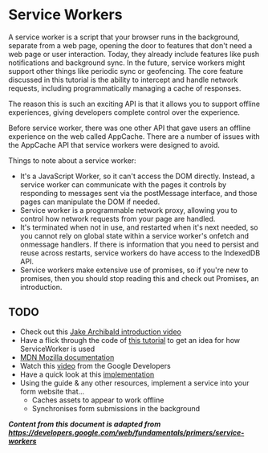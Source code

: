 # Service Workers
A service worker is a script that your browser runs in the background, separate from a web page, opening the door to features that don't need a web page or user interaction. Today, they already include features like push notifications and background sync. In the future, service workers might support other things like periodic sync or geofencing. The core feature discussed in this tutorial is the ability to intercept and handle network requests, including programmatically managing a cache of responses.

The reason this is such an exciting API is that it allows you to support offline experiences, giving developers complete control over the experience.

Before service worker, there was one other API that gave users an offline experience on the web called AppCache. There are a number of issues with the AppCache API that service workers were designed to avoid.

Things to note about a service worker:

* It's a JavaScript Worker, so it can't access the DOM directly. Instead, a service worker can communicate with the pages it controls by responding to messages sent via the postMessage interface, and those pages can manipulate the DOM if needed.
* Service worker is a programmable network proxy, allowing you to control how network requests from your page are handled.
* It's terminated when not in use, and restarted when it's next needed, so you cannot rely on global state within a service worker's onfetch and onmessage handlers. If there is information that you need to persist and reuse across restarts, service workers do have access to the IndexedDB API.
* Service workers make extensive use of promises, so if you're new to promises, then you should stop reading this and check out Promises, an introduction.

## TODO
* Check out this [Jake Archibald introduction video](https://www.youtube.com/watch?v=4uQMl7mFB6g)
* Have a flick through the code of [this tutorial](https://github.com/jakearchibald/simple-serviceworker-tutorial) to get an idea for how ServiceWorker is used
* [MDN Mozilla documentation](https://developer.mozilla.org/en-US/docs/Web/API/ServiceWorker)
* Watch this [video](https://youtu.be/dXuvT4oollQ) from the Google Developers
* Have a quick look at this [implementation](https://github.com/GoogleChrome/samples/tree/gh-pages/service-worker/prefetch)
* Using the guide & any other resources, implement a service into your form website that...
    * Caches assets to appear to work offline
    * Synchronises form submissions in the background

***Content from this document is adapted from https://developers.google.com/web/fundamentals/primers/service-workers***
